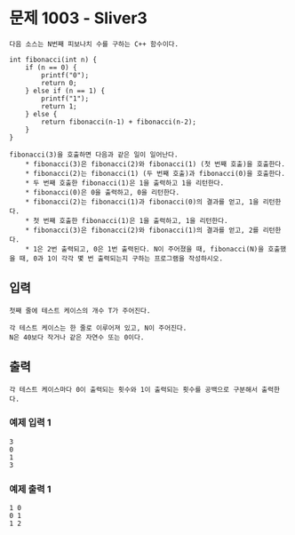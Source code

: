 # 문제 1003 - Sliver3
    다음 소스는 N번째 피보나치 수를 구하는 C++ 함수이다.

    int fibonacci(int n) {
        if (n == 0) {
            printf("0");
            return 0;
        } else if (n == 1) {
            printf("1");
            return 1;
        } else {
            return fibonacci(n‐1) + fibonacci(n‐2);
        }
    }

    fibonacci(3)을 호출하면 다음과 같은 일이 일어난다.
        * fibonacci(3)은 fibonacci(2)와 fibonacci(1) (첫 번째 호출)을 호출한다.
        * fibonacci(2)는 fibonacci(1) (두 번째 호출)과 fibonacci(0)을 호출한다.
        * 두 번째 호출한 fibonacci(1)은 1을 출력하고 1을 리턴한다.
        * fibonacci(0)은 0을 출력하고, 0을 리턴한다.
        * fibonacci(2)는 fibonacci(1)과 fibonacci(0)의 결과를 얻고, 1을 리턴한다.
        * 첫 번째 호출한 fibonacci(1)은 1을 출력하고, 1을 리턴한다.
        * fibonacci(3)은 fibonacci(2)와 fibonacci(1)의 결과를 얻고, 2를 리턴한다.
        * 1은 2번 출력되고, 0은 1번 출력된다. N이 주어졌을 때, fibonacci(N)을 호출했을 때, 0과 1이 각각 몇 번 출력되는지 구하는 프로그램을 작성하시오.

## 입력
    첫째 줄에 테스트 케이스의 개수 T가 주어진다.
    
    각 테스트 케이스는 한 줄로 이루어져 있고, N이 주어진다. 
    N은 40보다 작거나 같은 자연수 또는 0이다.

## 출력
    각 테스트 케이스마다 0이 출력되는 횟수와 1이 출력되는 횟수를 공백으로 구분해서 출력한다.

### 예제 입력 1
    3
    0
    1
    3
### 예제 출력 1
    1 0
    0 1
    1 2